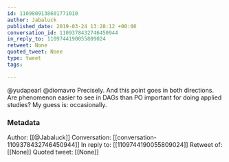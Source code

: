 ```yaml
---
id: 1109809138601771010
author: Jabaluck
published_date: 2019-03-24 13:28:12 +00:00
conversation_id: 1109378432746450944
in_reply_to: 1109744190055809024
retweet: None
quoted_tweet: None
type: tweet
tags:

---
```


@yudapearl @diomavro Precisely. And this point goes in both directions. Are phenomenon easier to see in DAGs than PO important for doing applied studies? My guess is: occasionally.

### Metadata

Author: [[@Jabaluck]]
Conversation: [[conversation-1109378432746450944]]
In reply to: [[1109744190055809024]]
Retweet of: [[None]]
Quoted tweet: [[None]]
